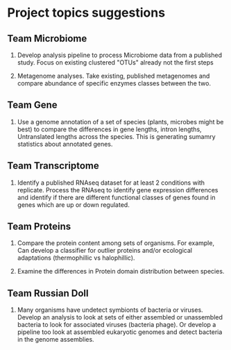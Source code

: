 # Project topics suggestions

## Team Microbiome

1. Develop analysis pipeline to process Microbiome data from a published
study. Focus on existing clustered "OTUs" already not the first steps

2. Metagenome analyses. Take existing, published metagenomes and compare
abundance of specific enzymes classes between the two.

## Team Gene

1. Use a genome annotation of a set of species (plants, microbes might
be best) to compare the differences in gene lengths, intron lengths,
Untranslated lengths across the species. This is generating sumamry statistics about annotated genes.

## Team Transcriptome

1. Identify a published RNAseq dataset for at least 2 conditions with
replicate. Process the RNAseq to identify gene expression differences
and identify if there are different functional classes of genes found
in genes which are up or down regulated.


## Team Proteins

1. Compare the protein content among sets of organisms. For example,
Can develop a classifier for outlier proteins and/or ecological
adaptations (thermophillic vs halophillic).

2. Examine the differences in Protein domain distribution between species.

## Team Russian Doll

1. Many organisms have undetect symbionts of bacteria or
viruses. Develop an analysis to look at sets of either assembled or
unassembled bacteria to look for associated viruses (bacteria
phage). Or develop a pipeline too look at assembled eukaryotic genomes
and detect bacteria in the genome assemblies.
